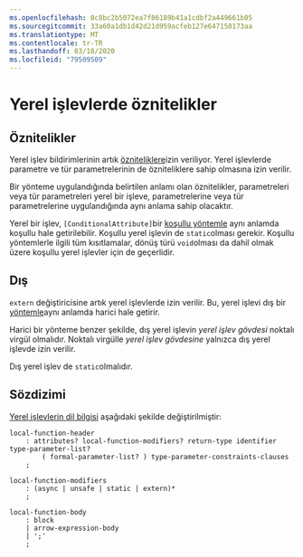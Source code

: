 ```yaml
---
ms.openlocfilehash: 0c8bc2b5072ea7f86189b41a1cdbf2a449661b05
ms.sourcegitcommit: 33a60a1db1d42d21d959acfeb127e647150173aa
ms.translationtype: MT
ms.contentlocale: tr-TR
ms.lasthandoff: 03/18/2020
ms.locfileid: "79509509"
---
```

# <a name="attributes-on-local-functions"></a>Yerel işlevlerde öznitelikler

## <a name="attributes"></a>Öznitelikler

Yerel işlev bildirimlerinin artık [özniteliklere](../spec/attributes.md)izin veriliyor. Yerel işlevlerde parametre ve tür parametrelerinin de özniteliklere sahip olmasına izin verilir.

Bir yönteme uygulandığında belirtilen anlamı olan öznitelikler, parametreleri veya tür parametreleri yerel bir işleve, parametrelerine veya tür parametrelerine uygulandığında aynı anlama sahip olacaktır.

Yerel bir işlev, `[ConditionalAttribute]`bir [koşullu yöntemle](../spec/attributes.md#the-conditional-attribute) aynı anlamda koşullu hale getirilebilir. Koşullu yerel işlevin de `static`olması gerekir. Koşullu yöntemlerle ilgili tüm kısıtlamalar, dönüş türü `void`olması da dahil olmak üzere koşullu yerel işlevler için de geçerlidir.

## <a name="extern"></a>Dış

`extern` değiştiricisine artık yerel işlevlerde izin verilir. Bu, yerel işlevi dış bir [yöntemle](../spec/classes.md#external-methods)aynı anlamda harici hale getirir.

Harici bir yönteme benzer şekilde, dış yerel işlevin *yerel işlev gövdesi* noktalı virgül olmalıdır. Noktalı virgülle *yerel işlev gövdesine* yalnızca dış yerel işlevde izin verilir. 

Dış yerel işlev de `static`olmalıdır.

## <a name="syntax"></a>Sözdizimi

[Yerel işlevlerin dil bilgisi](csharp-7.0/local-functions.md#syntax-grammar) aşağıdaki şekilde değiştirilmiştir:
```
local-function-header
    : attributes? local-function-modifiers? return-type identifier type-parameter-list?
        ( formal-parameter-list? ) type-parameter-constraints-clauses
    ;

local-function-modifiers
    : (async | unsafe | static | extern)*
    ;

local-function-body
    : block
    | arrow-expression-body
    | ';'
    ;
```
